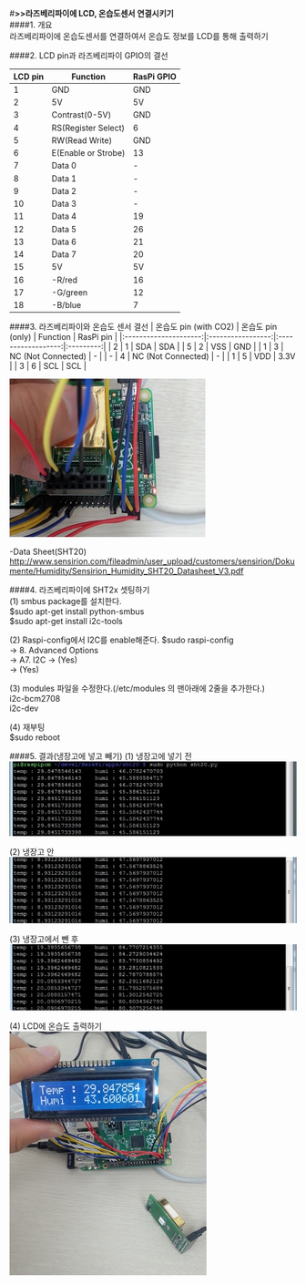#**>>라즈베리파이에 LCD, 온습도센서 연결시키기**  
####1. 개요  
라즈베리파이에 온습도센서를 연결하여서 온습도 정보를 LCD를 통해 출력하기

####2. LCD pin과 라즈베리파이 GPIO의 결선  

| LCD pin 	| Function            	| RasPi GPIO 	|
|---------	|---------------------	|------------	|
| 1       	| GND                 	| GND        	|
| 2       	| 5V                  	| 5V         	|
| 3       	| Contrast(0-5V)      	| GND        	|
| 4       	| RS(Register Select) 	| 6          	|
| 5       	| RW(Read Write)      	| GND        	|
| 6       	| E(Enable or Strobe) 	| 13         	|
| 7       	| Data 0              	| -          	|
| 8       	| Data 1              	| -          	|
| 9       	| Data 2              	| -          	|
| 10      	| Data 3              	| -          	|
| 11      	| Data 4              	| 19         	|
| 12      	| Data 5              	| 26         	|
| 13      	| Data 6              	| 21         	|
| 14      	| Data 7              	| 20         	|
| 15      	| 5V                  	| 5V         	|
| 16      	| -R/red              	| 16         	|
| 17      	| -G/green            	| 12         	|
| 18      	| -B/blue             	| 7          	|

####3. 라즈베리파이와 온습도 센서 결선
| 온습도 pin (with CO2) | 온습도 pin (only) |      Function      | RasPi pin |
|:---------------------:|:-----------------:|:------------------:|:---------:|
|           2           |         1         |         SDA        |    SDA    |
|           5           |         2         |         VSS        |    GND    |
|           1           |         3         | NC (Not Connected) |     -     |
|           -           |         4         | NC (Not Connected) |     -     |
|           1           |         5         |         VDD        |    3.3V   |
|           3           |         6         |         SCL        |    SCL    |

![](RefImage/lcd_th_lineconnect.jpg)

-Data Sheet(SHT20)  
http://www.sensirion.com/fileadmin/user_upload/customers/sensirion/Dokumente/Humidity/Sensirion_Humidity_SHT20_Datasheet_V3.pdf

####4. 라즈베리파이에 SHT2x 셋팅하기  
(1) smbus package를 설치한다.  
$sudo apt-get install python-smbus  
$sudo apt-get install i2c-tools  
  
(2) Raspi-config에서 I2C를 enable해준다.
$sudo raspi-config  
-> 8. Advanced Options  
-> A7. I2C
-> (Yes)  
-> (Yes)  
  
(3) modules 파일을 수정한다.(/etc/modules 의 맨아래에 2줄을 추가한다.)  
i2c-bcm2708  
i2c-dev  
  
(4) 재부팅  
$sudo reboot  
  
####5. 결과(냉장고에 넣고 빼기)
(1) 냉장고에 넣기 전  
![](RefImage/temp_humi_1.jpg)
  
(2) 냉장고 안  
![](RefImage/temp_humi_2.jpg)
  
(3) 냉장고에서 뺀 후  
![](RefImage/temp_humi_3.jpg)
  
(4) LCD에 온습도 출력하기  
![](RefImage/lcd_th_result.jpg)
  
